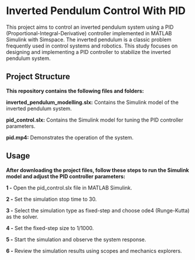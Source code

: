# **Inverted Pendulum Control With PID**
This project aims to control an inverted pendulum system using a PID (Proportional-Integral-Derivative) controller implemented in MATLAB Simulink with Simspace. The inverted pendulum is a classic problem frequently used in control systems and robotics. This study focuses on designing and implementing a PID controller to stabilize the inverted pendulum system.

## **Project Structure**
**This repository contains the following files and folders:**

**inverted_pendulum_modelling.slx:**  Contains the Simulink model of the inverted pendulum system.

**pid_control.slx:**  Contains the Simulink model for tuning the PID controller parameters.

**pid.mp4:** Demonstrates the operation of the system. 

## **Usage** 
**After downloading the project files, follow these steps to run the Simulink model and adjust the PID controller parameters:**

**1 -** Open the pid_control.slx file in MATLAB Simulink.

**2 -** Set the simulation stop time to 30.

**3 -** Select the simulation type as fixed-step and choose ode4 (Runge-Kutta) as the solver.

**4 -** Set the fixed-step size to 1/1000.

**5 -** Start the simulation and observe the system response.

**6 -** Review the simulation results using scopes and mechanics explorers.
